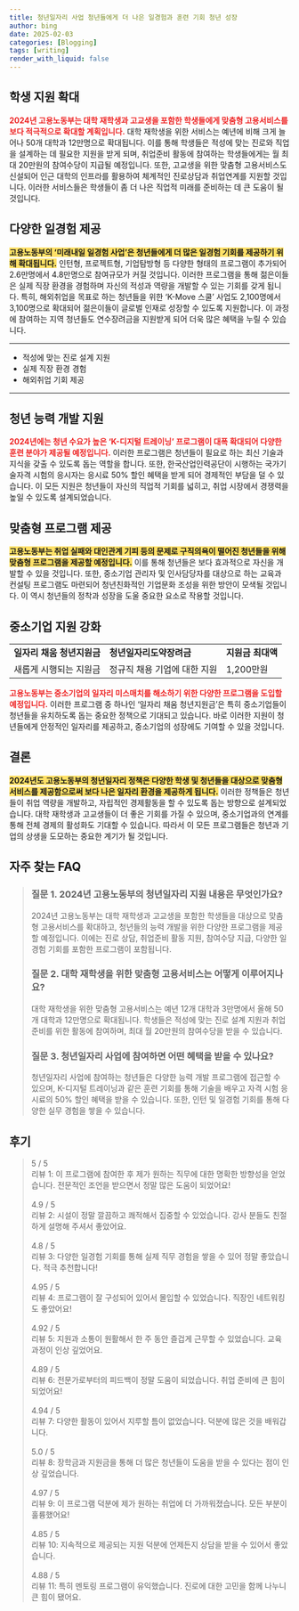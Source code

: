 ```yaml
---
title: 청년일자리 사업 청년들에게 더 나은 일경험과 훈련 기회 청년 성장
author: bing
date: 2025-02-03
categories: [Blogging]
tags: [writing]
render_with_liquid: false
---
```



<h2 id='학생 지원 확대'>학생 지원 확대</h2>

<p><b><span style="color: #ee2323;">2024년 고용노동부는 대학 재학생과 고교생을 포함한 학생들에게 맞춤형 고용서비스를 보다 적극적으로 확대할 계획입니다.</span></b> 대학 재학생을 위한 서비스는 예년에 비해 크게 늘어나 50개 대학과 12만명으로 확대됩니다. 이를 통해 학생들은 적성에 맞는 진로와 직업을 설계하는 데 필요한 지원을 받게 되며, 취업준비 활동에 참여하는 학생들에게는 월 최대 20만원의 참여수당이 지급될 예정입니다. 또한, 고교생을 위한 맞춤형 고용서비스도 신설되어 인근 대학의 인프라를 활용하여 체계적인 진로상담과 취업연계를 지원할 것입니다. 이러한 서비스들은 학생들이 좀 더 나은 직업적 미래를 준비하는 데 큰 도움이 될 것입니다.</p>

<h2 id='다양한 일경험 제공'>다양한 일경험 제공</h2>

<p><b><span style="background-color: #ffe066;">고용노동부의 ‘미래내일 일경험 사업’은 청년들에게 더 많은 일경험 기회를 제공하기 위해 확대됩니다.</span></b> 인턴형, 프로젝트형, 기업탐방형 등 다양한 형태의 프로그램이 추가되어 2.6만명에서 4.8만명으로 참여규모가 커질 것입니다. 이러한 프로그램을 통해 젊은이들은 실제 직장 환경을 경험하며 자신의 적성과 역량을 개발할 수 있는 기회를 갖게 됩니다. 특히, 해외취업을 목표로 하는 청년들을 위한 ‘K-Move 스쿨’ 사업도 2,100명에서 3,100명으로 확대되어 젊은이들이 글로벌 인재로 성장할 수 있도록 지원합니다. 이 과정에 참여하는 지역 청년들도 연수장려금을 지원받게 되어 더욱 많은 혜택을 누릴 수 있습니다.</p>

<hr />

<ul>
    <li>적성에 맞는 진로 설계 지원</li>
    <li>실제 직장 환경 경험</li>
    <li>해외취업 기회 제공</li>
</ul>

<hr />

<h2 id='청년 능력 개발 지원'>청년 능력 개발 지원</h2>

<p><b><span style="color: #ee2323;">2024년에는 청년 수요가 높은 ‘K-디지털 트레이닝’ 프로그램이 대폭 확대되어 다양한 훈련 분야가 제공될 예정입니다.</span></b> 이러한 프로그램은 청년들이 필요로 하는 최신 기술과 지식을 갖출 수 있도록 돕는 역할을 합니다. 또한, 한국산업인력공단이 시행하는 국가기술자격 시험의 응시자는 응시료 50% 할인 혜택을 받게 되어 경제적인 부담을 덜 수 있습니다. 이 모든 지원은 청년들이 자신의 직업적 기회를 넓히고, 취업 시장에서 경쟁력을 높일 수 있도록 설계되었습니다.</p>

<h2 id='맞춤형 프로그램 제공'>맞춤형 프로그램 제공</h2>

<p><b><span style="background-color: #ffe066;">고용노동부는 취업 실패와 대인관계 기피 등의 문제로 구직의욕이 떨어진 청년들을 위해 맞춤형 프로그램을 제공할 예정입니다.</span></b> 이를 통해 청년들은 보다 효과적으로 자신을 개발할 수 있을 것입니다. 또한, 중소기업 관리자 및 인사담당자를 대상으로 하는 교육과 컨설팅 프로그램도 마련되어 청년친화적인 기업문화 조성을 위한 방안이 모색될 것입니다. 이 역시 청년들의 정착과 성장을 도울 중요한 요소로 작용할 것입니다.</p>

<h2 id='중소기업 지원 강화'>중소기업 지원 강화</h2>

<table>
    <tr>
        <td><b>일자리 채움 청년지원금</b></td>
        <td><b>청년일자리도약장려금</b></td>
        <td><b>지원금 최대액</b></td>
    </tr>
    <tr>
        <td>새롭게 시행되는 지원금</td>
        <td>정규직 채용 기업에 대한 지원</td>
        <td>1,200만원</td>
    </tr>
</table>

<p><b><span style="color: #ee2323;">고용노동부는 중소기업의 일자리 미스매치를 해소하기 위한 다양한 프로그램을 도입할 예정입니다.</span></b> 이러한 프로그램 중 하나인 ‘일자리 채움 청년지원금’은 특히 중소기업들이 청년들을 유치하도록 돕는 중요한 정책으로 기대되고 있습니다. 바로 이러한 지원이 청년들에게 안정적인 일자리를 제공하고, 중소기업의 성장에도 기여할 수 있을 것입니다.</p>

<h2 id='결론'>결론</h2>

<p><b><span style="background-color: #ffe066;">2024년도 고용노동부의 청년일자리 정책은 다양한 학생 및 청년들을 대상으로 맞춤형 서비스를 제공함으로써 보다 나은 일자리 환경을 제공하게 됩니다.</span></b> 이러한 정책들은 청년들이 취업 역량을 개발하고, 자립적인 경제활동을 할 수 있도록 돕는 방향으로 설계되었습니다. 대학 재학생과 고교생들이 더 좋은 기회를 가질 수 있으며, 중소기업과의 연계를 통해 전체 경제의 활성화도 기대할 수 있습니다. 따라서 이 모든 프로그램들은 청년과 기업의 상생을 도모하는 중요한 계기가 될 것입니다.</p>


<h2 id='자주_찾는_FAQ'>자주 찾는 FAQ</h2>
<div itemscope="" itemtype="https://schema.org/FAQPage"> 
<blockquote> 
<div itemscope="" itemprop="mainEntity" itemtype="https://schema.org/Question"> 
<h3 itemprop="name">질문 1. 2024년 고용노동부의 청년일자리 지원 내용은 무엇인가요?</h3> 
<div itemscope="" itemprop="acceptedAnswer" itemtype="https://schema.org/Answer"> 
<span itemprop="text"> 
<p>2024년 고용노동부는 대학 재학생과 고교생을 포함한 학생들을 대상으로 맞춤형 고용서비스를 확대하고, 청년들의 능력 개발을 위한 다양한 프로그램을 제공할 예정입니다. 이에는 진로 상담, 취업준비 활동 지원, 참여수당 지급, 다양한 일경험 기회를 포함한 프로그램이 포함됩니다.</p> 
</span> 
</div> 
</div> 
<div itemscope="" itemprop="mainEntity" itemtype="https://schema.org/Question"> 
<h3 itemprop="name">질문 2. 대학 재학생을 위한 맞춤형 고용서비스는 어떻게 이루어지나요?</h3> 
<div itemscope="" itemprop="acceptedAnswer" itemtype="https://schema.org/Answer"> 
<span itemprop="text"> 
<p>대학 재학생을 위한 맞춤형 고용서비스는 예년 12개 대학과 3만명에서 올해 50개 대학과 12만명으로 확대됩니다. 학생들은 적성에 맞는 진로 설계 지원과 취업 준비를 위한 활동에 참여하며, 최대 월 20만원의 참여수당을 받을 수 있습니다.</p> 
</span> 
</div> 
</div> 
<div itemscope="" itemprop="mainEntity" itemtype="https://schema.org/Question"> 
<h3 itemprop="name">질문 3. 청년일자리 사업에 참여하면 어떤 혜택을 받을 수 있나요?</h3> 
<div itemscope="" itemprop="acceptedAnswer" itemtype="https://schema.org/Answer"> 
<span itemprop="text"> 
<p>청년일자리 사업에 참여하는 청년들은 다양한 능력 개발 프로그램에 접근할 수 있으며, K-디지털 트레이닝과 같은 훈련 기회를 통해 기술을 배우고 자격 시험 응시료의 50% 할인 혜택을 받을 수 있습니다. 또한, 인턴 및 일경험 기회를 통해 다양한 실무 경험을 쌓을 수 있습니다.</p> 
</span> 
</div> 
</div> 
</blockquote> 
</div>
<h2 id='후기'>후기</h2>
<div itemscope itemtype="https://schema.org/Product">
  <blockquote>
  <div itemprop="review" itemscope itemtype="https://schema.org/Review">
      <div itemprop="reviewRating" itemscope itemtype="https://schema.org/Rating"> <span itemprop="ratingValue">5</span> / <span itemprop="bestRating">5</span> </div>
      <span itemprop="reviewBody">리뷰 1: 이 프로그램에 참여한 후 제가 원하는 직무에 대한 명확한 방향성을 얻었습니다. 전문적인 조언을 받으면서 정말 많은 도움이 되었어요!</span>
  </div>
  <br>
  <div itemprop="review" itemscope itemtype="https://schema.org/Review">
      <div itemprop="reviewRating" itemscope itemtype="https://schema.org/Rating"> <span itemprop="ratingValue">4.9</span> / <span itemprop="bestRating">5</span> </div>
      <span itemprop="reviewBody">리뷰 2: 시설이 정말 깔끔하고 쾌적해서 집중할 수 있었습니다. 강사 분들도 친절하게 설명해 주셔서 좋았어요.</span>
  </div>
  <br>
  <div itemprop="review" itemscope itemtype="https://schema.org/Review">
      <div itemprop="reviewRating" itemscope itemtype="https://schema.org/Rating"> <span itemprop="ratingValue">4.8</span> / <span itemprop="bestRating">5</span> </div>
      <span itemprop="reviewBody">리뷰 3: 다양한 일경험 기회를 통해 실제 직무 경험을 쌓을 수 있어 정말 좋았습니다. 적극 추천합니다!</span>
  </div>
  <br>
  <div itemprop="review" itemscope itemtype="https://schema.org/Review">
      <div itemprop="reviewRating" itemscope itemtype="https://schema.org/Rating"> <span itemprop="ratingValue">4.95</span> / <span itemprop="bestRating">5</span> </div>
      <span itemprop="reviewBody">리뷰 4: 프로그램이 잘 구성되어 있어서 몰입할 수 있었습니다. 직장인 네트워킹도 좋았어요!</span>
  </div>
  <br>
  <div itemprop="review" itemscope itemtype="https://schema.org/Review">
      <div itemprop="reviewRating" itemscope itemtype="https://schema.org/Rating"> <span itemprop="ratingValue">4.92</span> / <span itemprop="bestRating">5</span> </div>
      <span itemprop="reviewBody">리뷰 5: 지원과 소통이 원활해서 한 주 동안 즐겁게 근무할 수 있었습니다. 교육 과정이 인상 깊었어요.</span>
  </div>
  <br>
  <div itemprop="review" itemscope itemtype="https://schema.org/Review">
      <div itemprop="reviewRating" itemscope itemtype="https://schema.org/Rating"> <span itemprop="ratingValue">4.89</span> / <span itemprop="bestRating">5</span> </div>
      <span itemprop="reviewBody">리뷰 6: 전문가로부터의 피드백이 정말 도움이 되었습니다. 취업 준비에 큰 힘이 되었어요!</span>
  </div>
  <br>
  <div itemprop="review" itemscope itemtype="https://schema.org/Review">
      <div itemprop="reviewRating" itemscope itemtype="https://schema.org/Rating"> <span itemprop="ratingValue">4.94</span> / <span itemprop="bestRating">5</span> </div>
      <span itemprop="reviewBody">리뷰 7: 다양한 활동이 있어서 지루할 틈이 없었습니다. 덕분에 많은 것을 배워갑니다.</span>
  </div>
  <br>
  <div itemprop="review" itemscope itemtype="https://schema.org/Review">
      <div itemprop="reviewRating" itemscope itemtype="https://schema.org/Rating"> <span itemprop="ratingValue">5.0</span> / <span itemprop="bestRating">5</span> </div>
      <span itemprop="reviewBody">리뷰 8: 장학금과 지원금을 통해 더 많은 청년들이 도움을 받을 수 있다는 점이 인상 깊었습니다.</span>
  </div>
  <br>
  <div itemprop="review" itemscope itemtype="https://schema.org/Review">
      <div itemprop="reviewRating" itemscope itemtype="https://schema.org/Rating"> <span itemprop="ratingValue">4.97</span> / <span itemprop="bestRating">5</span> </div>
      <span itemprop="reviewBody">리뷰 9: 이 프로그램 덕분에 제가 원하는 취업에 더 가까워졌습니다. 모든 부분이 훌륭했어요!</span>
  </div>
  <br>
  <div itemprop="review" itemscope itemtype="https://schema.org/Review">
      <div itemprop="reviewRating" itemscope itemtype="https://schema.org/Rating"> <span itemprop="ratingValue">4.85</span> / <span itemprop="bestRating">5</span> </div>
      <span itemprop="reviewBody">리뷰 10: 지속적으로 제공되는 지원 덕분에 언제든지 상담을 받을 수 있어서 좋았습니다.</span>
  </div>
  <br>
  <div itemprop="review" itemscope itemtype="https://schema.org/Review">
      <div itemprop="reviewRating" itemscope itemtype="https://schema.org/Rating"> <span itemprop="ratingValue">4.88</span> / <span itemprop="bestRating">5</span> </div>
      <span itemprop="reviewBody">리뷰 11: 특히 멘토링 프로그램이 유익했습니다. 진로에 대한 고민을 함께 나누니 큰 힘이 됐어요.</span>
  </div>
  </blockquote>
</div>
